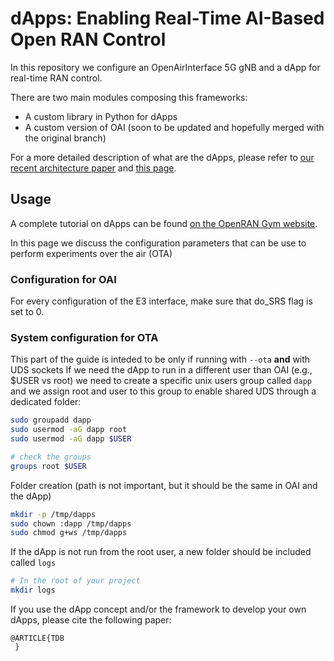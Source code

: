# dApps: Enabling Real-Time AI-Based Open RAN Control

In this repository we configure an OpenAirInterface 5G gNB and a dApp for real-time RAN control. 

There are two main modules composing this frameworks:

- A custom library in Python for dApps
- A custom version of OAI (soon to be updated and hopefully merged with the original branch)

For a more detailed description of what are the dApps, please refer to [our recent architecture paper](https://arxiv.org/pdf/2501.16502) and [this page](https://openrangym.com/ran-frameworks/dapps).

## Usage

A complete tutorial on dApps can be found [on the OpenRAN Gym website](https://openrangym.com/tutorials/dapps-oai).

In this page we discuss the configuration parameters that can be use to perform experiments over the air (OTA)

### Configuration for OAI

For every configuration of the E3 interface, make sure that do_SRS flag is set to 0.

### System configuration for OTA

This part of the guide is inteded to be only if running with `--ota` **and** with UDS sockets
If we need the dApp to run in a different user than OAI (e.g., $USER vs root) we need to create a specific unix users group called `dapp` and we assign root and user to this group to enable shared UDS through a dedicated folder:

```bash
sudo groupadd dapp
sudo usermod -aG dapp root
sudo usermod -aG dapp $USER

# check the groups
groups root $USER
```

Folder creation (path is not important, but it should be the same in OAI and the dApp)

```bash
mkdir -p /tmp/dapps
sudo chown :dapp /tmp/dapps
sudo chmod g+ws /tmp/dapps
```

If the dApp is not run from the root user, a new folder should be included called `logs`

```bash
# In the root of your project
mkdir logs
```

If you use the dApp concept and/or the framework to develop your own dApps, please cite the following paper:

```text
@ARTICLE{TDB
 }
```
